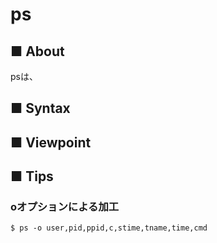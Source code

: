 # ps
## ■ About
psは、
## ■ Syntax
## ■ Viewpoint
## ■ Tips
### oオプションによる加工
```
$ ps -o user,pid,ppid,c,stime,tname,time,cmd
```
